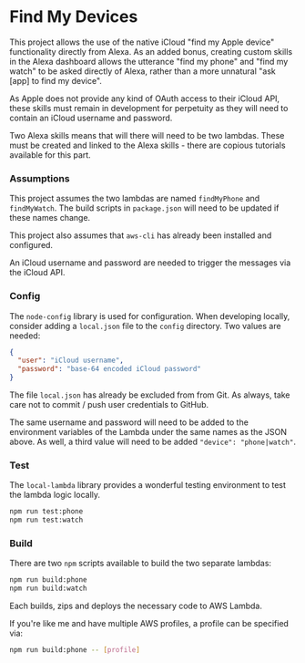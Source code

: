 # Find My Devices
This project allows the use of the native iCloud "find my Apple device" functionality directly from Alexa. As an added bonus, creating custom skills in the Alexa dashboard allows the utterance "find my phone" and "find my watch" to be asked directly of Alexa, rather than a more unnatural "ask [app] to find my device".  

As Apple does not provide any kind of OAuth access to their iCloud API, these skills must remain in development for perpetuity as they will need to contain an iCloud username and password.  

Two Alexa skills means that will there will need to be two lambdas. These must be created and linked to the Alexa skills - there are copious tutorials available for this part. 

### Assumptions

This project assumes the two lambdas are named `findMyPhone` and `findMyWatch`. The build scripts in `package.json` will need to be updated if these names change. 

This project also assumes that `aws-cli` has already been installed and configured.

An iCloud username and password are needed to trigger the messages via the iCloud API. 

### Config

The `node-config` library is used for configuration. When developing locally, consider adding a `local.json` file to the `config` directory. Two values are needed:
```json
{
  "user": "iCloud username",
  "password": "base-64 encoded iCloud password"
}
```
The file `local.json` has already be excluded from from Git. As always, take care not to commit / push user credentials to GitHub.

The same username and password will need to be added to the environment variables of the Lambda under the same names as the JSON above. As well, a third value will need to be added `"device": "phone|watch"`. 
### Test

The `local-lambda` library provides a wonderful testing environment to test the lambda logic locally.

```bash
npm run test:phone
npm run test:watch
```

### Build

There are two `npm` scripts available to build the two separate lambdas:
```bash
npm run build:phone
npm run build:watch
```
Each builds, zips and deploys the necessary code to AWS Lambda.

If you're like me and have multiple AWS profiles, a profile can be specified via:
```bash
npm run build:phone -- [profile]
``` 